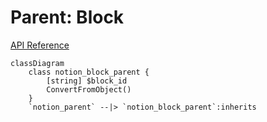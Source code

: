 # Parent: Block

[API Reference](https://developers.notion.com/reference/parent-object#block-parent)

```mermaid
classDiagram
    class notion_block_parent {
        [string] $block_id
        ConvertFromObject()
    }
    `notion_parent` --|> `notion_block_parent`:inherits
```
